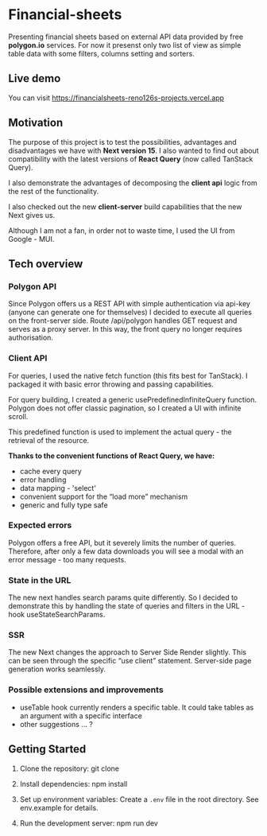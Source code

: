# Financial-sheets
Presenting financial sheets based on external API data provided by free **polygon.io** services.
For now it presenst only two list of view as simple table data with some filters, columns setting and sorters.

## Live demo
You can visit https://financialsheets-reno126s-projects.vercel.app

## Motivation
The purpose of this project is to test the possibilities, advantages and disadvantages we have with **Next version 15**. I also wanted to find out about compatibility with the latest versions of **React Query** (now called TanStack Query).

I also demonstrate the advantages of decomposing the **client api** logic from the rest of the functionality.

I also checked out the new **client-server** build capabilities that the new Next gives us.

Although I am not a fan, in order not to waste time, I used the UI from Google - MUI.

## Tech overview

### Polygon API
Since Polygon offers us a REST API with simple authentication via api-key (anyone can generate one for themselves) I decided to execute all queries on the front-server side. Route /api/polygon handles GET request and serves as a proxy server. In this way, the front query no longer requires authorisation.

### Client API
For queries, I used the native fetch function (this fits best for TanStack). I packaged it with basic error throwing and passing capabilities.

For query building, I created a generic usePredefinedInfiniteQuery function. Polygon does not offer classic pagination, so I created a UI with infinite scroll.

This predefined function is used to implement the actual query - the retrieval of the resource.

**Thanks to the convenient functions of React Query, we have:**
- cache every query
- error handling
- data mapping - 'select'
- convenient support for the “load more” mechanism
- generic and fully type safe

### Expected errors 
Polygon offers a free API, but it severely limits the number of queries. Therefore, after only a few data downloads you will see a modal with an error message - too many requests.

### State in the URL
The new next handles search params quite differently. So I decided to demonstrate this by handling the state of queries and filters in the URL - hook useStateSearchParams.

### SSR
The new Next changes the approach to Server Side Render slightly. This can be seen through the specific “use client” statement. Server-side page generation works seamlessly.

### Possible extensions and improvements
- useTable hook currently renders a specific table. It could take tables as an argument with a specific interface
- other suggestions ... ?


## Getting Started

1. Clone the repository:
git clone

2. Install dependencies:
npm install

3. Set up environment variables:
Create a `.env` file in the root directory. See env.example for details.

4. Run the development server:
npm run dev